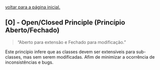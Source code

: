 [voltar para a página inicial.]()

## [O] - Open/Closed Principle (Princípio Aberto/Fechado)

> “Aberto para extensão e Fechado para modificação.”

Este princípio infere que as classes devem ser extensíveis para sub-classes, mas sem serem modificadas. Afim de minimizar a ocorrência de inconsistências e bugs.
